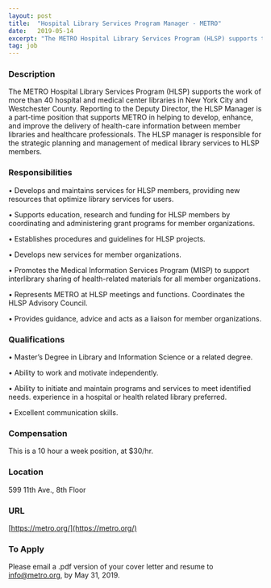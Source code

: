 ```yaml
---
layout: post
title:  "Hospital Library Services Program Manager - METRO"
date:   2019-05-14
excerpt: "The METRO Hospital Library Services Program (HLSP) supports the work of more than 40 hospital and medical center libraries in New York City and Westchester County. Reporting to the Deputy Director, the HLSP Manager is a part-time position that supports METRO in helping to develop, enhance, and improve the delivery..."
tag: job
---
```


### Description   

The METRO Hospital Library Services Program (HLSP) supports the work of more than 40 hospital and medical center libraries in New York City and Westchester County. Reporting to the Deputy Director, the HLSP Manager is a part-time position that supports METRO in helping to develop, enhance, and improve the delivery of health-care information between member libraries and healthcare professionals. The HLSP manager is responsible for the strategic planning and management of medical library services to HLSP members.


### Responsibilities   


•  Develops and maintains services for HLSP members, providing new resources that optimize library services for users. 

•  Supports education, research and funding for HLSP members by coordinating and administering grant programs for member organizations. 

•  Establishes procedures and guidelines for HLSP projects. 

•  Develops new services for member organizations. 

•  Promotes the Medical Information Services Program (MISP) to support interlibrary sharing of health-related materials for all member organizations. 

•  Represents METRO at HLSP meetings and functions. Coordinates the HLSP Advisory Council. 

•  Provides guidance, advice and acts as a liaison for member organizations.


### Qualifications   


•  Master’s Degree in Library and Information Science or a related degree. 

•  Ability to work and motivate independently. 

•  Ability to initiate and maintain programs and services to meet identified needs. experience in a hospital or health related library preferred. 

•  Excellent communication skills.


### Compensation   

This is a 10 hour a week position, at $30/hr. 


### Location   

599 11th Ave., 8th Floor


### URL   

[https://metro.org/](https://metro.org/)

### To Apply   

Please email a .pdf version of your cover letter and resume to info@metro.org, by May 31, 2019.






